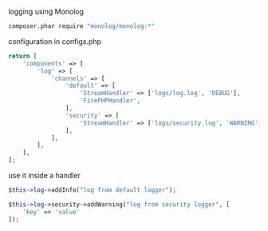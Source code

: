 
logging using Monolog

```sh
composer.phar require "monolog/monolog:*"
```

configuration in configs.php

```php
return [
	'components' => [
		'log' => [
			'channels' => [
				'default' => [
					'StreamHandler' => ['logs/log.log', 'DEBUG'],
					'FirePHPHandler',
				],
				'security' => [
					'StreamHandler' => ['logs/security.log', 'WARNING'],
				],
			],
		],
	],
];
```

use it inside a handler

```php
$this->log->addInfo("log from default logger");

$this->log->security->addWarning("log from security logger", [
	'key' => 'value'
]);
```
